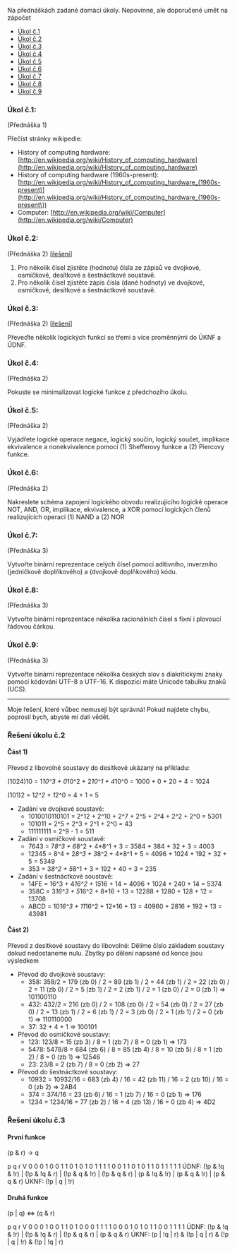 Na přednáškách zadané domácí úkoly. Nepovinné, ale doporučené umět na zápočet

- [Úkol č.1](https://github.com/FrostyX/School/blob/master/UINT/ukoly.md#%C3%9Akol-%C4%8D1)
- [Úkol č.2](https://github.com/FrostyX/School/blob/master/UINT/ukoly.md#%C3%9Akol-%C4%8D2)
- [Úkol č.3](https://github.com/FrostyX/School/blob/master/UINT/ukoly.md#%C3%9Akol-%C4%8D3)
- [Úkol č.4](https://github.com/FrostyX/School/blob/master/UINT/ukoly.md#%C3%9Akol-%C4%8D4)
- [Úkol č.5](https://github.com/FrostyX/School/blob/master/UINT/ukoly.md#%C3%9Akol-%C4%8D5)
- [Úkol č.6](https://github.com/FrostyX/School/blob/master/UINT/ukoly.md#%C3%9Akol-%C4%8D6)
- [Úkol č.7](https://github.com/FrostyX/School/blob/master/UINT/ukoly.md#%C3%9Akol-%C4%8D7)
- [Úkol č.8](https://github.com/FrostyX/School/blob/master/UINT/ukoly.md#%C3%9Akol-%C4%8D8)
- [Úkol č.9](https://github.com/FrostyX/School/blob/master/UINT/ukoly.md#%C3%9Akol-%C4%8D9)

### Úkol č.1:
(Přednáška 1)

Přečíst stránky wikipedie:
- History of computing hardware: [http://en.wikipedia.org/wiki/History_of_computing_hardware](http://en.wikipedia.org/wiki/History_of_computing_hardware)
- History of computing hardware (1960s-present): [http://en.wikipedia.org/wiki/History_of_computing_hardware_(1960s-present)](http://en.wikipedia.org/wiki/History_of_computing_hardware_(1960s-present\))
- Computer: [http://en.wikipedia.org/wiki/Computer](http://en.wikipedia.org/wiki/Computer)


### Úkol č.2:
(Přednáška 2) [[řešení](https://github.com/FrostyX/School/blob/master/UINT/ukoly.md#%C5%98e%C5%A1en%C3%AD-%C3%BAkolu-%C4%8D2)]

1. Pro několik čísel zjistěte (hodnotu) čísla ze zápisů ve dvojkové, osmičkové, desítkové a šestnáctkové soustavě.
2. Pro několik čísel zjistěte zápis čísla (dané hodnoty) ve dvojkové, osmičkové, desítkové a šestnáctkové soustavě.


### Úkol č.3:
(Přednáška 2) [[řešení](https://github.com/FrostyX/School/blob/master/UINT/ukoly.md#%C5%98e%C5%A1en%C3%AD-%C3%BAkolu-%C4%8D3)]

Převeďte několik logických funkcí se třemi a více proměnnými do ÚKNF a ÚDNF.


### Úkol č.4:
(Přednáška 2)

Pokuste se minimalizovat logické funkce z předchozího úkolu.


### Úkol č.5:
(Přednáška 2)

Vyjádřete logické operace negace, logický součin, logický součet, implikace ekvivalence a nonekvivalence pomocí (1) Shefferovy funkce a (2) Piercovy funkce.


### Úkol č.6:
(Přednáška 2)

Nakreslete schéma zapojení logického obvodu realizujícího logické operace NOT, AND, OR, implikace, ekvivalence, a XOR pomocí logických členů realizujících operaci (1) NAND a (2) NOR


### Úkol č.7:
(Přednáška 3)

Vytvořte binární reprezentace celých čísel pomocí aditivního, inverzního (jedničkově doplňkového) a (dvojkově doplňkového) kódu.


### Úkol č.8:
(Přednáška 3)

Vytvořte binární reprezentace několika racionálních čísel s fixní i plovoucí řádovou čárkou.


### Úkol č.9:
(Přednáška 3)

Vytvořte binární reprezentace několika českých slov s diakritickými znaky pomocí kódování UTF-8 a UTF-16. K dispozici máte Unicode tabulku znaků (UCS).


--------------------

Moje řešení, které vůbec nemusejí být správná! Pokud najdete chybu, poprosil bych, abyste mi dali vědět.

### Řešení úkolu č.2
#### Část 1)
Převod z libovolné soustavy do desítkové ukázaný na příkladu:

(1024)10 = 1*10^3 + 0*10^2 + 2*10^1 + 4*10^0 = 1000 + 0 + 20 + 4 = 1024

(101)2 = 1*2^2 + 1*2^0 = 4 + 1 = 5

- Zadání ve dvojkové soustavě:
	- 1010010110101 = 2^12 + 2^10 + 2^7 + 2^5 + 2^4 + 2^2 + 2^0 = 5301
	- 101011 = 2^5 + 2^3 + 2^1 + 2^0 = 43
	- 111111111 = 2^9 - 1 = 511
- Zadání v osmičkové soustavě:
	- 7643 = 7*8^3 + 6*8^2 + 4*8^1 + 3 = 3584 + 384 + 32 + 3 = 4003
	- 12345 = 8^4 + 2*8^3 + 3*8^2 + 4*8^1 + 5 = 4096 + 1024 + 192 + 32 + 5 = 5349
	- 353 = 3*8^2 + 5*8^1 + 3 = 192 + 40 + 3 = 235
- Zadání v šestnáctkové soustavě:
	- 14FE = 16^3 + 4*16^2 + 15*16 + 14 = 4096 + 1024 + 240 + 14 = 5374
	- 358C = 3*16^3 + 5*16^2 + 8*16 + 13 = 12288 + 1280 + 128 + 12 = 13708
	- ABCD = 10*16^3 + 11*16^2 + 12*16 + 13 = 40960 + 2816 + 192 + 13 = 43981

#### Část 2)
Převod z desítkové soustavy do libovolné:
Dělíme číslo základem soustavy dokud nedostaneme nulu. Zbytky po dělení napsané od konce jsou výsledkem

- Převod do dvojkové soustavy:
	- 358: 358/2 = 179 (zb 0) / 2 = 89 (zb 1) / 2 = 44 (zb 1) / 2 = 22 (zb 0) / 2 = 11 (zb 0) / 2 = 5 (zb 1) / 2 = 2 (zb 1) / 2 = 1 (zb 0) / 2 = 0 (zb 1)
	      => 101100110
	- 432: 432/2 = 216 (zb 0) / 2 = 108 (zb 0) / 2 = 54 (zb 0) / 2 = 27 (zb 0) / 2 = 13 (zb 1) / 2 = 6 (zb 1) / 2 = 3 (zb 0) / 2 = 1 (zb 1) / 2 = 0 (zb 1)
	      => 110110000
	- 37: 32 + 4 + 1 => 100101
- Převod do osmičkové soustavy:
	- 123: 123/8 = 15 (zb 3) / 8 = 1 (zb 7) / 8 = 0 (zb 1) => 173
	- 5478: 5478/8 = 684 (zb 6) / 8 = 85 (zb 4) / 8 = 10 (zb 5) / 8 = 1 (zb 2) / 8 = 0 (zb 1) => 12546
	- 23: 23/8 = 2 (zb 7) / 8 = 0 (zb 2) => 27
- Převod do šestnáctkové soustavy:
	- 10932 = 10932/16 = 683 (zb 4) / 16 = 42 (zb 11) / 16 = 2 (zb 10) / 16 = 0 (zb 2) => 2AB4
	- 374 = 374/16 = 23 (zb 6) / 16 = 1 (zb 7) / 16 = 0 (zb 1) => 176
	- 1234 = 1234/16 = 77 (zb 2) / 16 = 4 (zb 13) / 16 = 0 (zb 4) => 4D2

### Řešení úkolu č.3
#### První funkce
(p & r) -> q

p q r V
0 0 0 1
0 0 1 1
0 1 0 1
0 1 1 1
1 0 0 1
1 0 1 0
1 1 0 1
1 1 1 1
ÚDNF: (!p & !q & !r) | (!p & !q & r) | (!p & q & !r) | (!p & q & r) | (p & !q & !r) | (p & q & !r) | (p & q & r)
ÚKNF: (!p | q | !r)

#### Druhá funkce
(p | q) <=> (q & r)

p q r V
0 0 0 1
0 0 1 1
0 1 0 0
0 1 1 1
1 0 0 0
1 0 1 0
1 1 0 0
1 1 1 1
ÚDNF: (!p & !q & !r) | (!p & !q & r) | (!p & q & r) | (p & q & r)
ÚKNF: (p | !q | r) & (!p | q | r) & (!p | q | !r) & (!p | !q | r)
